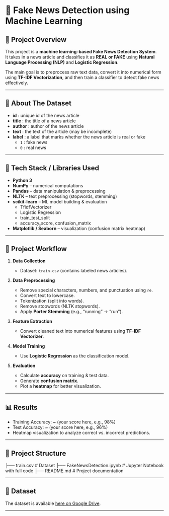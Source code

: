 # 📰 Fake News Detection using Machine Learning  

## 📌 Project Overview  
This project is a **machine learning-based Fake News Detection System**.  
It takes in a news article and classifies it as **REAL or FAKE** using **Natural Language Processing (NLP)** and **Logistic Regression**.  

The main goal is to preprocess raw text data, convert it into numerical form using **TF-IDF Vectorization**, and then train a classifier to detect fake news effectively.  

---

## 📂 About The Dataset
- **id** : unique id of the news article  
- **title** : the title of a news article  
- **author** : author of the news article  
- **text** : the text of the article (may be incomplete)  
- **label** : a label that marks whether the news article is real or fake  
  - `1` : fake news  
  - `0` : real news  

---

## 🚀 Tech Stack / Libraries Used  
- **Python 3**  
- **NumPy** – numerical computations  
- **Pandas** – data manipulation & preprocessing  
- **NLTK** – text preprocessing (stopwords, stemming)  
- **scikit-learn** – ML model building & evaluation  
  - TfidfVectorizer  
  - Logistic Regression  
  - train_test_split  
  - accuracy_score, confusion_matrix  
- **Matplotlib / Seaborn** – visualization (confusion matrix heatmap)  

---

## 🔧 Project Workflow  
1. **Data Collection**  
   - Dataset: `train.csv` (contains labeled news articles).  

2. **Data Preprocessing**  
   - Remove special characters, numbers, and punctuation using `re`.  
   - Convert text to lowercase.  
   - Tokenization (split into words).  
   - Remove stopwords (NLTK stopwords).  
   - Apply **Porter Stemming** (e.g., “running” → “run”).  

3. **Feature Extraction**  
   - Convert cleaned text into numerical features using **TF-IDF Vectorizer**.  

4. **Model Training**  
   - Use **Logistic Regression** as the classification model.  

5. **Evaluation**  
   - Calculate **accuracy** on training & test data.  
   - Generate **confusion matrix**.  
   - Plot a **heatmap** for better visualization.  

---

## 📊 Results  
- Training Accuracy: ~ (your score here, e.g., 98%)  
- Test Accuracy: ~ (your score here, e.g., 96%)  
- Heatmap visualization to analyze correct vs. incorrect predictions.


---
## 📂 Project Structure 
├── train.csv              # Dataset
├── FakeNewsDetection.ipynb # Jupyter Notebook with full code
├── README.md              # Project documentation

---
## 📂 Dataset
The dataset is available [here on Google Drive](https://drive.google.com/file/d/191w6vvq2d9zYtOK7B4BiyvVgRSMsUJdR/view?usp=drive_link).

---

